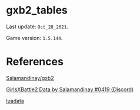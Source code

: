 # gxb2_tables

Last update: `Oct_28_2021`.

Game version: `1.5.144`.

# References

[Salamandinay/gxb2](https://github.com/Salamandinay/gxb2)

[GirlsXBattle2 Data by Salamandinay #0419 (Discord)](https://docs.google.com/spreadsheets/d/14LepRzkMoStHXfFlnGFAPcUH99zCoALY6m0qysrRlgA/edit#gid=1187364502)

[luadata](https://github.com/leafvmaple/luadata)
